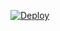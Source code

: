 [![Deploy](https://www.herokucdn.com/deploy/button.svg)](https://www.heroku.com/deploy?template=https://github.com/Thor-Ragnarok/slam-mirrorbot/tree/Deepak)
